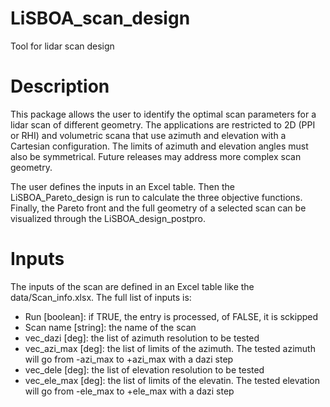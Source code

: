 # LiSBOA_scan_design
Tool for lidar scan design

# Description
This package allows the user to identify the optimal scan parameters for a lidar scan of different geometry. The applications are restricted to 2D (PPI or RHI) and volumetric scana that use azimuth and elevation with a Cartesian configuration. The limits of azimuth and elevation angles must also be symmetrical. Future releases may address more complex scan geometry.

The user defines the inputs in an Excel table. Then the LiSBOA_Pareto_design is run to calculate the three objective functions. Finally, the Pareto front and the full geometry of a selected scan can be visualized through the LiSBOA_design_postpro.

# Inputs
The inputs of the scan are defined in an Excel table like the data/Scan_info.xlsx. The full list of inputs is:
- Run [boolean]: if TRUE, the entry is processed, of FALSE, it is sckipped
- Scan name [string]: the name of the scan
- vec_dazi [deg]: the list of azimuth resolution to be tested
- vec_azi_max [deg]: the list of limits of the azimuth. The tested azimuth will go from -azi_max to +azi_max with a dazi step
- vec_dele [deg]: the list of elevation resolution to be tested
- vec_ele_max [deg]: the list of limits of the elevatin. The tested elevation will go from -ele_max to +ele_max with a dazi step
